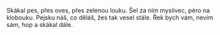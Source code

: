 Skákal pes,
přes oves,
přes zelenou louku.
Šel za ním myslivec,
péro na klobouku.
Pejsku náš,
co děláš,
žes tak vesel stále.
Řek bych vám,
nevím sám,
hop a skákal dále.
